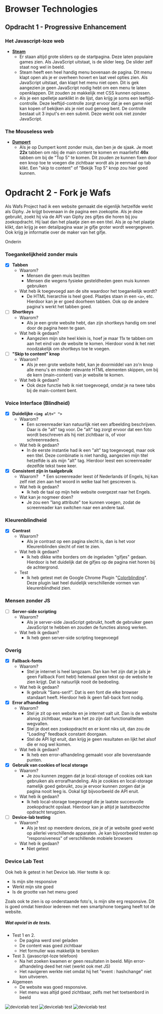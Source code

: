 # Browser Technologies

## Opdracht 1 - Progressive Enhancement
### Het Javascript-loze web
* **[Steam](http://store.steampowered.com/)**
  * Er staan altijd grote sliders op de startpagina. Deze laten populaire games zien. Als JavaScript uitstaat, is de slider leeg. De slider zelf staat nog wel in beeld.
  * Steam heeft een heel handig menu bovenaan de pagina. Dit menu klapt open als je er overheen hovert en laat veel opties zien. Als JavaScript uitstaat, dan klapt het menu niet open. Dit is gek aangezien je geen JavaScript nodig hebt om een menu te laten openklappen. Dit zouden ze makkelijk met CSS kunnen oplossen.
  * Als je een spelletje aanklikt in de lijst, dan krijg je soms een leeftijd-controlle. Deze leeftijd-controlle zorgt ervoor dat je een game niet kan kopen of bekijken als je niet oud genoeg bent. De controlle bestaat uit 3 input's en een submit. Deze werkt ook niet zonder JavaScript.
  
### The Mouseless web
* **[Dumpert](https://dumpert.nl)**
  * Als je op Dumpert komt zonder muis, dan ben je de sjaak. Je moet **22x** tabben om nbij de main content te komen en maarliefst **46x** tabben om bij de "Top 5" te komen. Dit zouden ze kunnen fixen door een knop toe te voegen die zichtbaar wordt als je eenmaal op tab klikt. Een "skip to content" of "Bekijk Top 5" knop zou hier goed kunnen.

# Opdracht 2 - Fork je Wafs
Als Wafs Project had ik een website gemaakt die eigenlijk hetzelfde werkt als Giphy. Je krijgt bovenaan in de pagina een zoekoptie. Als je deze gebruikt, zoekt hij via de API van Giphy zes gifjes die horen bij jou zoekopdracht. Hij laat dan het plaatje zien en een titel. Als je op het plaatje klikt, dan krijg je een detailpagina waar je gifje groter wordt weergegeven. Ook krijg je informatie over de maker van het gifje.

Onderin 

### Toegankelijkheid zonder muis
- [x] **Tabben**
  * Waarom?
    * Mensen die geen muis bezitten
    * Mensen die wegens fysieke gesteldheden geen muis kunnen gebruiken
  * Wat heb ik toegevoegd aan de site waardoor het toegankelijk wordt?
    * De HTML hierarchie is heel goed. Plaatjes staan in een `<a>`, etc. Hierdoor kan je er goed doorheen tabben. Ook op de andere pagina's werkt het tabben goed.
- [ ] **Shortkeys**
  * Waarom?
    * Als je een grote website hebt, dan zijn shortkeys handig om snel door de pagina heen te gaan.
  * Wat heb ik gedaan?
    * Aangezien mijn site heel klein is, hoef je maar 11x te tabben om aan het eind van de website te komen. Hierdoor vond ik het niet noodzakelijk om shortkeys toe te voegen.
- [ ] **"Skip to content" knop**     
  * Waarom?
    * Als je een grote website hebt, kan je doormiddel van zo'n knop alle menu's en minder relevante HTML elementen skippen, om bij de kern (main-content) van je website te komen.
  * Wat heb ik gedaan?
    * Ook deze functie heb ik niet toegevoegd, omdat je na twee tabs bij de main-content bent. 
    
### Voice Interface (Blindheid)
- [x] **Duidelijke `<img alt=" ">`**
  * Waarom?
    * Een screenreader kan natuurlijk niet een afbeelding beschrijven. Daar is de "alt" tag voor. De "alt" tag zorgt ervoor dat een foto wordt beschreven als hij niet zichtbaar is, of voor schreenreaders.
  * Wat heb ik gedaan?  
    * In de eerste instantie had ik een "alt" tag toegevoegd, maar ook een titel. Deze combinatie is niet handig, aangezien mijn titel hetzelfde is als mijn "alt" tag. Hierdoor leest een screenreader dezelfde tekst twee keer.
- [x] **Consistent zijn in taalgebruik** 
  * Waarom? 
    * Een screenreader leest òf Nederlands òf Engels, hij kan zelf niet zien aan het woord in welke taal het gescreven is.
  * Wat heb ik gedaan?
    * Ik heb de taal op mijn hele website overgezet naar het Engels.
  * Wat kan je nogmeer doen?
    * Je zou een "lang attribute" toe kunnen voegen, zodat de screenreader kan switchen naar een andere taal. 
### Kleurenblindheid
- [x] **Contrast**
  * Waarom?
    * Als je contrast op een pagina slecht is, dan is het voor Kleurenblinden slecht of niet te zien.
  * Wat heb ik gedaan?
    * Ik heb dikke witte borders om de ingeladen "gifjes" gedaan. Hierdoor is het duidelijk dat de gifjes op de pagina niet horen bij de achtergrond.
  * Test
    * Ik heb getest met de Google Chrome Plugin "[Colorblinding](https://chrome.google.com/webstore/detail/colorblinding/dgbgleaofjainknadoffbjkclicbbgaa)". Deze plugin laat heel duidelijk verschillende vormen van kleurenblindheid zien. 
### Mensen zonder JS
- [ ] **Server-side scripting**
  * Waarom?
    * Als je server-side JavaScript gebruikt, hoeft de gebruiker geen JavaScript te hebben en zouden de functies alsnog werken.
  * Wat heb ik gedaan?
    * Ik heb geen server-side scripting toegevoegd
### Overig
- [x] **Fallback-fonts**
  * Waarom?
    * Stel je internet is heel langzaam. Dan kan het zijn dat je (als je geen Fallback Font hebt) helemaal geen tekst op de website te zien krijgt. Dat is natuurlijk nooit de bedoeling.
  * Wat heb ik gedaan?
    * Ik gebruik "Sans-serif". Dat is een font die elke browser standaart heeft. Hierdoor heb ik geen fall-back font nodig.
- [x] **Error afhandeling**
  * Waarom? 
    * Stel je zit op een website en je internet valt uit. Dan is de website alsnog zichtbaar, maar kan het zo zijn dat functionaliteiten wegvallen. 
    * Stel je doet een zoekopdracht en er komt niks uit, dan zou de "Loading" feedback constant doorgaan.
    * Stel de API ligt eruit, dan krijg je geen resultaten en lijkt het alsof die er nog wel komen.
  * Wat heb ik gedaan?
    * Ik heb een error-afhandeling gemaakt voor alle bovenstaande punten.
- [x] **Gebruik van cookies of local storage**
  * Waarom?
    * Je zou kunnen zeggen dat je local-storage of cookies ook kan gebruiken als errorafhandeling. Als je cookies en local-storage namelijk goed gebruikt, zou je ervoor kunnen zorgen dat je pagina nooit leeg is. Ookal ligt bijvoorbeeld de API eruit.
  * Wat heb ik gedaan?
    * Ik heb local-storage toegevoegd die je laatste succesvolle zoekopdracht opslaat. Hierdoor kan je altijd je laatstbezochte opdracht terugzien.
- [ ] **Device-lab testing**   
  * Waarom? 
    * Als je test op meerdere devices, zie je of je website goed werkt op allerlei verschillende apparaten. Je kan bijvoorbeeld testen op "responsiveness" of verschillende mobiele browsers
  * Wat heb ik gedaan?
    * Niet getest

### Device Lab Test

Ook heb ik getest in het Device lab. Hier testte ik op:
 * Is mijn site responsive
 * Werkt mijn site goed
 * Is de grootte van het menu goed
  
Zoals ook te zien is op onderstaande foto's, is mijn site erg responsive. Dit is goed omdat hierdoor iedereen met een smartphone toegang heeft tot de website. 

##### Wat opviel in de tests.
 * Test 1 en 2. 
   * De pagina werd snel geladen
   * De content was goed zichtbaar
   * Het formulier was makkelijk te bereiken
 * Test 3. (javascript-loze telefoon)
   * Na het zoeken kwamen er geen resultaten in beeld. Mijn error-afhandeling deed het niet (werkt ook met JS)
   * Het navigeren werkte niet omdat hij het "event : hashchange" niet kon uitvoeren. 
 * Algemeen
   * De website was goed responsive.
   * Het menu was altijd goed zichtbaar, zelfs met het toetsenbord in beeld

<img src="https://github.com/muise001/browser-technologies/blob/master/opdracht1/IMG_9584.JPG" alt="devicelab test"> 
<img src="https://github.com/muise001/browser-technologies/blob/master/opdracht1/IMG_9585.JPG" alt="devicelab test"> 
<img src="https://github.com/muise001/browser-technologies/blob/master/opdracht1/IMG_9594.JPG" alt="devicelab test">

